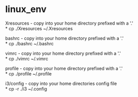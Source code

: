 # linux_env


Xresources - copy into your home directory prefixed with a '.'<br />
    * cp ./Xresources ~/.Xresources

bashrc - copy into your home directory prefixed with a '.'<br />
    * cp ./bashrc ~/.bashrc

vimrc - copy into your home directory prefixed with a '.'<br />
    * cp ./vimrc ~/.vimrc

profile - copy into your home directory prefixed with a '.'<br />
    * cp ./profile ~/.profile

i3/config - copy into your home directories config file<br />
    * cp -r ./i3 ~/.config
